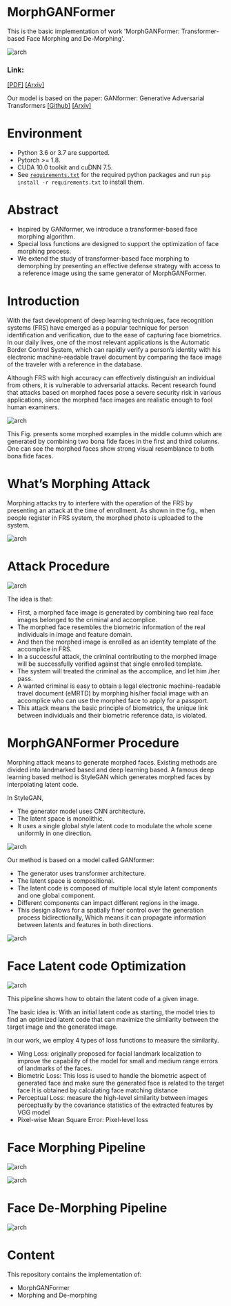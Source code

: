 # MorphGANFormer
This is the basic implementation of work 'MorphGANFormer: Transformer-based Face Morphing and De-Morphing'.

![arch](fig/Morph_latentvs2.png)

### Link: 
[[PDF]](https://arxiv.org/pdf/2302.09404.pdf)
[[Arxiv]](https://arxiv.org/abs/2302.09404)

Our model is based on the paper:  GANformer: Generative Adversarial Transformers 
[[Github]](https://github.com/dorarad/gansformer)
[[Arxiv]](https://arxiv.org/abs/2103.01209)

# Environment
- Python 3.6 or 3.7 are supported.
- Pytorch >= 1.8.
- CUDA 10.0 toolkit and cuDNN 7.5.
- See [`requirements.txt`](requirements.txt) for the required python packages and run `pip install -r requirements.txt` to install them.

# Abstract
* Inspired by GANformer, we introduce a transformer-based face morphing algorithm. 
* Special loss functions are designed to support the optimization of face morphing process. 
* We extend the study of transformer-based face morphing to demorphing by presenting an effective defense strategy with access to a reference image using the same generator of MorphGANFormer. 

# Introduction
With the fast development of deep learning techniques, face recognition systems (FRS) have emerged as a popular technique for person identification and verification, due to the ease of capturing face biometrics. In our daily lives, one of the most relevant applications is the Automatic Border Control System, which can rapidly verify a person’s identity with his electronic machine-readable travel document by comparing the face image of the traveler with a reference in the database. 

Although FRS with high accuracy can effectively distinguish an individual from others, it is vulnerable to adversarial attacks. 
Recent research found that attacks based on morphed faces pose a severe security risk in various applications, since the morphed face images are realistic enough to fool human examiners. 

![arch](fig/morph.png)

This Fig. presents some morphed examples in the middle column which are generated by combining two bona fide faces in the first and third columns. One can see the morphed faces show strong visual resemblance to both bona fide faces.

# What’s Morphing Attack
Morphing attacks try to interfere with the operation of the FRS by presenting an attack at the time of enrollment. As shown in the fig., when people register in FRS system, the morphed photo is uploaded to the system.

![arch](fig/attack.png)

# Attack Procedure

![arch](fig/procedure.png)

The idea is that: 
* First, a morphed face image is generated by combining two real face images belonged to the criminal and accomplice. 
* The morphed face resembles the biometric information of the real individuals in image and feature domain.
* And then the morphed image is enrolled as an identity template of the accomplice in FRS.
* In a successful attack, the criminal contributing to the morphed image will be successfully verified against that single enrolled template. 
* The system will treated the criminal as the accomplice, and let him /her pass.
* A wanted criminal is easy to obtain a legal electronic machine-readable travel document (eMRTD) by morphing his/her facial image with an accomplice who can use the morphed face to apply for a passport.
* This attack means the basic principle of biometrics, the unique link between individuals and their biometric reference data, is violated. 

# MorphGANFormer Procedure

Morphing attack means to generate morphed faces. Existing methods are divided into landmarked based and deep learning based. A famous deep learning based method is StyleGAN which generates morphed faces by interpolating latent code.

In StyleGAN, 
* The generator model uses CNN architecture.
* The latent space is monolithic.
* It uses a single global style latent code to modulate the whole scene uniformly in one direction.
  
![arch](fig/model.png)

Our method is based on a model called GANformer:
* The generator uses transformer architecture.
* The latent space is compositional.
* The latent code is composed of multiple local style latent components and one global component.
* Different components can impact different regions in the image.
* This design allows for a spatially finer control over the generation process bidirectionally, Which means it can propagate information between latents and features in both directions.

![arch](fig/arch.png)

# Face Latent code Optimization
![arch](fig/Morph_latentcode.png)

This pipeline shows how to obtain the latent code of a given image.

The basic idea is: With an initial latent code as starting, the model tries to find an optimized latent code that can maximize the similarity between the target image and the generated image. 

In our work, we employ 4 types of loss functions to measure the similarity.
* Wing Loss: 
originally proposed for facial landmark localization
to improve the capability of the model for small and medium range errors of landmarks of the faces.
* Biometric Loss:
This loss is used to handle the biometric aspect of generated face 
and make sure the generated face is related to the target face
It is obtained by calculating face matching distance
* Perceptual Loss:
measure the high-level similarity between images perceptually
by the covariance statistics of the extracted features by VGG model
* Pixel-wise Mean Square Error:
Pixel-level loss

# Face Morphing Pipeline
![arch](fig/Morph_pipeline.png)

![arch](fig/result.png)

# Face De-Morphing Pipeline
![arch](fig/Morph_demorph_pipeline.png)

# Content
This repository contains the implementation of:
* MorphGANFormer 
* Morphing and De-morphing
